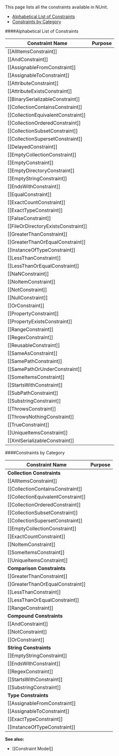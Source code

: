 This page lists all the constraints available in NUnit.
* [Alphabetical List of Constraints](#alphabetical-list-of-constraints)
* [Constraints by Category](#constraints-by-category)

####Alphabetical List of Constraints

Constraint Name                      | Purpose
-------------------------------------|--------
[[AllItemsConstraint]]               |
[[AndConstraint]]                    |
[[AssignableFromConstraint]]         |
[[AssignableToConstraint]]           |
[[AttributeConstraint]]              |
[[AttributeExistsConstraint]]        |
[[BinarySerializableConstraint]]     |
[[CollectionContainsConstraint]]     |
[[CollectionEquivalentConstraint]]   |
[[CollectionOrderedConstraint]]      |
[[CollectionSubsetConstraint]]       |
[[CollectionSupersetConstraint]]     |
[[DelayedConstraint]]                |
[[EmptyCollectionConstraint]]        |
[[EmptyConstraint]]                  |
[[EmptyDirectoryConstraint]]         |
[[EmptyStringConstraint]]            |
[[EndsWithConstraint]]               |
[[EqualConstraint]]                  |
[[ExactCountConstraint]]             |
[[ExactTypeConstraint]]              |
[[FalseConstraint]]                  |
[[FileOrDirectoryExistsConstraint]]  |
[[GreaterThanConstraint]]            |
[[GreaterThanOrEqualConstraint]]     |
[[InstanceOfTypeConstraint]]         |
[[LessThanConstraint]]               |
[[LessThanOrEqualConstraint]]        |
[[NaNConstraint]]                    |
[[NoItemConstraint]]                 |
[[NotConstraint]]                    |
[[NullConstraint]]                   |
[[OrConstraint]]                     |
[[PropertyConstraint]]               |
[[PropertyExistsConstraint]]         |
[[RangeConstraint]]                  |
[[RegexConstraint]]                  |
[[ReusableConstraint]]               |
[[SameAsConstraint]]                 |
[[SamePathConstraint]]               |
[[SamePathOrUnderConstraint]]        |
[[SomeItemsConstraint]]              |
[[StartsWithConstraint]]             |
[[SubPathConstraint]]                |
[[SubstringConstraint]]              |
[[ThrowsConstraint]]                 |
[[ThrowsNothingConstraint]]          |
[[TrueConstraint]]                   |
[[UniqueItemsConstraint]]            |
[[XmlSerializableConstraint]]        |

####Constraints by Category

Constraint Name                      | Purpose
-------------------------------------|--------
**Collection Constraints**           |
[[AllItemsConstraint]]               |
[[CollectionContainsConstraint]]     |
[[CollectionEquivalentConstraint]]   |
[[CollectionOrderedConstraint]]      |
[[CollectionSubsetConstraint]]       |
[[CollectionSupersetConstraint]]     |
[[EmptyCollectionConstraint]]        |
[[ExactCountConstraint]]             |
[[NoItemConstraint]]                 |
[[SomeItemsConstraint]]              |
[[UniqueItemsConstraint]]            |
**Comparison Constraints**           |
[[GreaterThanConstraint]]            |
[[GreaterThanOrEqualConstraint]]     |
[[LessThanConstraint]]               |
[[LessThanOrEqualConstraint]]        |
[[RangeConstraint]]                  |
**Compound Constraints**             |
[[AndConstraint]]                    |
[[NotConstraint]]                    |
[[OrConstraint]]                     |
**String Constraints**               |
[[EmptyStringConstraint]]            |
[[EndsWithConstraint]]               |
[[RegexConstraint]]                  |
[[StartsWithConstraint]]             |
[[SubstringConstraint]]              |
**Type Constraints**                 |
[[AssignableFromConstraint]]         |
[[AssignableToConstraint]]           |
[[ExactTypeConstraint]]              |
[[InstanceOfTypeConstraint]]         |

**See also:**
 * [[Constraint Model]]
   